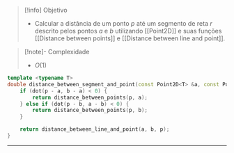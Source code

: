 > [!info] Objetivo
> - Calcular a distância de um ponto $p$ até um segmento de reta $r$ descrito pelos pontos $a$ e $b$ utilizando [[Point2D]] e suas funções [[Distance between points]] e [[Distance between line and point]].

> [!note]- Complexidade
> - $O(1)$

```cpp
template <typename T>
double distance_between_segment_and_point(const Point2D<T> &a, const Point2D<T> &b, const Point2D<T> &p) {
	if (dot(p - a, b - a) < 0) {
		return distance_between_points(p, a);
	} else if (dot(p - b, a - b) < 0) {
		return distance_between_points(p, b);
	}

	return distance_between_line_and_point(a, b, p);
}
```

---